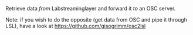 
Retrieve data *from* Labstreaminglayer and forward it *to* an OSC server.
 
Note: if you wish to do the opposite (get data from OSC and pipe it through LSL), have a look at https://github.com/gisogrimm/osc2lsl

